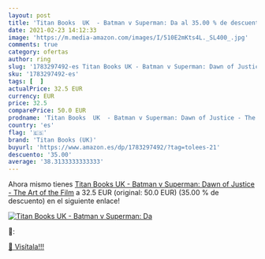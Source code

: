 ```yaml
---
layout: post
title: 'Titan Books  UK  - Batman v Superman: Da al 35.00 % de descuento'
date: 2021-02-23 14:12:33
image: 'https://m.media-amazon.com/images/I/510E2mKts4L._SL400_.jpg'
comments: true
category: ofertas
author: ring
slug: '1783297492-es Titan Books UK - Batman v Superman: Dawn of Justice - The...'
sku: '1783297492-es'
tags: [  ]
actualPrice: 32.5 EUR
currency: EUR
price: 32.5
comparePrice: 50.0 EUR
prodname: 'Titan Books  UK  - Batman v Superman: Dawn of Justice - The Art of the Film'
country: 'es'
flag: '🇪🇸'
brand: 'Titan Books (UK)'
buyurl: 'https://www.amazon.es/dp/1783297492/?tag=tolees-21'
descuento: '35.00'
average: '38.3133333333333'
---
```


Ahora mismo tienes [Titan Books  UK  - Batman v Superman: Dawn of Justice - The Art of the Film](https://www.amazon.es/dp/1783297492/?tag=tolees-21) a 32.5 EUR (original: 50.0 EUR) (35.00 %  de descuento) en el siguiente enlace!

[![Titan Books  UK  - Batman v Superman: Da](https://m.media-amazon.com/images/I/510E2mKts4L._SL400_.jpg)](https://www.amazon.es/dp/1783297492/?tag=tolees-21)

🔎:


[🛒 Visítala!!!](https://www.amazon.es/dp/1783297492/?tag=tolees-21)
